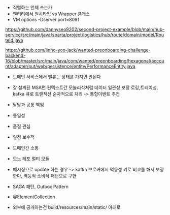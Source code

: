 
- 직렬화는 언제 쓰는가
- 엔티티에서 원시타입 vs Wrapper 클래스
- VM options -Dserver.port=8081

https://github.com/dannyseo9202/second-project-example/blob/main/hub-service/src/main/java/sparta/project/logistics/hub/route/domain/model/RouteId.java

https://github.com/jinho-yoo-jack/wanted-preonboarding-challenge-backend-16/blob/master/src/main/java/com/wanted/preonboarding/hexagonal/account/adapter/out/web/persistence/entity/PerformanceEntity.java
- 도메인 서비스에서 밸류는 상태를 가지면 안된다
- 잘 설계된 MSA면 컨텍스트간 모놀리식처럼 데이터 일관성 보장 로깅,트레이싱, kafka 큐로 트랜잭션 순차적으로 처리 -> 통합이벤트 추천

- 담당과 공통 책임
- 통일성
- 품질 관심
- 일정 보수적
- 도메인간 소통


- 모노 레포 멀티 모듈
- 메시징으로 update 하는 경우 -> kafka 브로커에서 멱등성 키로 비교를 해서 보장한다, 멱등적 소비적 패턴으로 구현
- SAGA 패턴, Outbox Pattern
- @ElementCollection
- 외부에 공개하는건 build/resources/main/static/ 아래로
